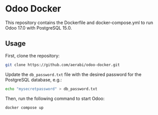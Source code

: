 # Odoo Docker

This repository contains the Dockerfile and docker-compose.yml to run Odoo 17.0 with PostgreSQL 15.0.

## Usage

First, clone the repository:

```bash
git clone https://github.com/aerabi/odoo-docker.git
```

Update the `db_password.txt` file with the desired password for the PostgreSQL database, e.g.:

```bash
echo "mysecretpassword" > db_password.txt
```

Then, run the following command to start Odoo:

```bash
docker compose up
```
